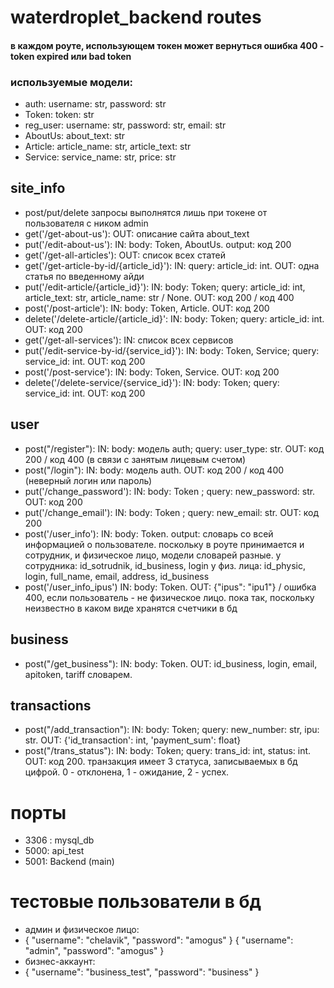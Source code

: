 # waterdroplet_backend routes

#### в каждом роуте, использующем токен может вернуться ошибка 400 - token expired или bad token

### используемые модели:
- auth: username: str, password: str
- Token: token: str
- reg_user: username: str, password: str, email: str
- AboutUs: about_text: str
- Article: article_name: str, article_text: str
- Service: service_name: str, price: str


## site_info 
- post/put/delete запросы выполнятся лишь при токене от пользователя с ником admin
- get('/get-about-us'): OUT: описание сайта about_text
- put('/edit-about-us'): IN: body: Token, AboutUs. output: код 200
- get('/get-all-articles'): OUT: список всех статей
- get('/get-article-by-id/{article_id}'): IN: query: article_id: int. OUT: одна статья по введенному айди
- put('/edit-article/{article_id}'): IN: body: Token; query: article_id: int, article_text: str, article_name: str / None. OUT: код 200 / код 400
- post('/post-article'): IN: body: Token, Article. OUT: код 200
- delete('/delete-article/{article_id}': IN: body: Token; query: article_id: int. OUT: код 200
- get('/get-all-services'): IN: список всех сервисов
- put('/edit-service-by-id/{service_id}'): IN: body: Token, Service; query: service_id: int. OUT: код 200
- post('/post-service'): IN: body: Token, Service. OUT: код 200
- delete('/delete-service/{service_id}'): IN: body: Token; query: service_id: int. OUT: код 200


## user
- post("/register"): IN: body: модель auth; query: user_type: str. OUT: код 200 / код 400 (в связи с занятым лицевым счетом)
- post("/login"): IN: body: модель auth. OUT: код 200 / код 400 (неверный логин или пароль)
- put('/change_password'): IN: body: Token ; query: new_password: str. OUT: код 200
- put('/change_email'): IN: body: Token ; query: new_email: str. OUT: код 200
- post('/user_info'): IN: body: Token. output: словарь со всей информацией о пользователе. поскольку в роуте
принимается и сотрудник, и физическое лицо, модели словарей разные. 
у сотрудника: id_sotrudnik, id_business, login
у физ. лица: id_physic, login, full_name, email, address, id_business
- post('/user_info_ipus') IN: body: Token. OUT: {"ipus": "ipu1"} / ошибка 400, если пользователь - не физическое лицо. пока так, поскольку неизвестно в каком виде хранятся счетчики в бд

## business
- post("/get_business"): IN: body: Token. OUT: id_business, login, email, apitoken, tariff словарем.

## transactions
- post("/add_transaction"): IN: body: Token; query: new_number: str, ipu: str. OUT: {'id_transaction': int, 'payment_sum': float}
- post("/trans_status"): IN: body: Token; query: trans_id: int, status: int. OUT: код 200.
транзакция имеет 3 статуса, записываемых в бд цифрой. 0 - отклонена, 1 - ожидание, 2 - успех.


# порты
- 3306 : mysql_db
- 5000: api_test 
- 5001: Backend (main)


# тестовые пользователи в бд
- админ и физическое лицо:
- {
  "username": "chelavik",
  "password": "amogus"
}
{
  "username": "admin",
  "password": "amogus"
}
- бизнес-аккаунт:
- {
  "username": "business_test",
  "password": "business"
}